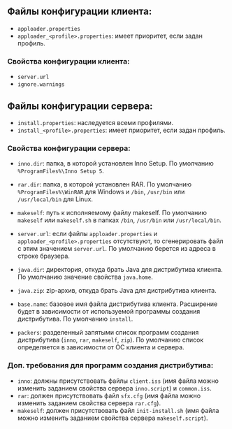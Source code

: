 ## Файлы конфигурации клиента:

- `apploader.properties`
- `apploader_<profile>.properties`: имеет приоритет, если задан профиль.

### Свойства конфигурации клиента:
- `server.url`
- `ignore.warnings`

## Файлы конфигурации сервера:

- `install.properties`: наследуется всеми профилями.
- `install_<profile>.properties`: имеет приоритет, если задан профиль.

### Свойства конфигурации сервера:
- `inno.dir`: папка, в которой установлен Inno Setup. По умолчанию `%ProgramFiles%\Inno Setup 5`.
- `rar.dir`: папка, в которой установлен RAR. По умолчанию `%ProgramFiles%\WinRAR` для Windows и `/bin`, `/usr/bin` или `/usr/local/bin` для Linux.
- `makeself`: путь к исполняемому файлу makeself. По умолчанию `makeself` или `makeself.sh` в папках `/bin`, `/usr/bin` или `/usr/local/bin`.

- `server.url`: если файлы `apploader.properties` и `apploader_<profile>.properties` отсутствуют, то сгенерировать файл с этим значением `server.url`. По умолчанию берется из адреса в строке браузера.
- `java.dir`: директория, откуда брать Java для дистрибутива клиента. По умолчанию значение свойства `java.home`.
- `java.zip`: zip-архив, откуда брать Java для дистрибутива клиента.
- `base.name`: базовое имя файла дистрибутива клиента. Расширение будет в зависимости от используемой программы создания дистрибутива. По умолчанию `install`.
- `packers`: разделенный запятыми список программ создания дистрибутива (`inno`, `rar`, `makeself`, `zip`). По умолчанию список определяется в зависимости от ОС клиента и сервера.

### Доп. требования для программ создания дистрибутива:
- `inno`: должны присутствовать файлы `client.iss` (имя файла можно изменить заданием свойства сервера `inno.script`) и `common.iss`.
- `rar`: должен присутствовать файл `sfx.cfg` (имя файла можно изменить заданием свойства сервера `rar.cfg`).
- `makeself`: должен присутствовать файл `init-install.sh` (имя файла можно изменить заданием свойства сервера `makeself.script`).
